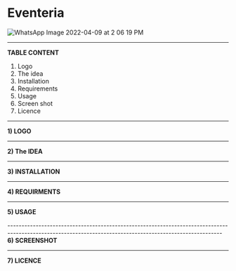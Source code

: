 # Eventeria
![WhatsApp Image 2022-04-09 at 2 06 19 PM](https://user-images.githubusercontent.com/97531076/162563961-ce4fab33-2022-4584-9d4b-7fd4b8895764.jpeg)
_________________________________________________________________________________________________________________________________________________________

**TABLE CONTENT**
1) Logo
2) The idea
3) Installation
4) Requirements
5) Usage
6) Screen shot
7) Licence

__________________________________________________________________________________________________________________________________________________________

**1) LOGO**


----------------------------------------------------------------------------------------------------------------------------------------------------------
****2) The IDEA****



----------------------------------------------------------------------------------------------------------------------------------------------------------
**3) INSTALLATION**



----------------------------------------------------------------------------------------------------------------------------------------------------------
**4) REQUIRMENTS**



---------------------------------------------------------------------------------------------------------------------------------------------------------
**5) USAGE**



---------------------------------------------------------------------------------------------------------------------------------------------------------- **6) SCREENSHOT**




---------------------------------------------------------------------------------------------------------------------------------------------------------
**7) LICENCE**





